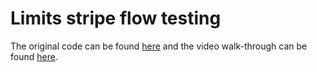 # Limits stripe flow testing

The original code can be found [here](https://github.com/WebDevSimplified/Introduction-to-Web-Development) and the video walk-through can be found [here](https://www.youtube.com/watch?v=HfTXHrWMGVY&list=PLZlA0Gpn_vH-cEDOofOujFIknfZZpIk3a).
